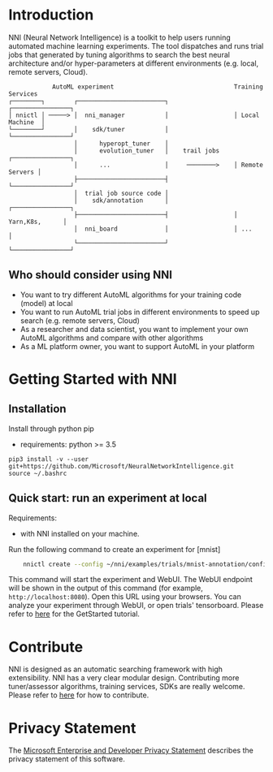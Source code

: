 # Introduction 

NNI (Neural Network Intelligence) is a toolkit to help users running automated machine learning experiments. 
The tool dispatches and runs trial jobs that generated by tuning algorithms to search the best neural architecture and/or hyper-parameters at different environments (e.g. local, remote servers, Cloud).

```
            AutoML experiment                                 Training Services
┌────────┐        ┌────────────────────────┐                  ┌────────────────┐
│ nnictl │ ─────> │  nni_manager           │                  │ Local Machine  │
└────────┘        │    sdk/tuner           │                  └────────────────┘
                  │      hyperopt_tuner    │
                  │      evolution_tuner   │    trail jobs    ┌────────────────┐
                  │      ...               │     ────────>    │ Remote Servers │          
                  ├────────────────────────┤                  └────────────────┘
                  │  trial job source code │                  
                  │    sdk/annotation      │                  ┌────────────────┐
                  ├────────────────────────┤                  │ Yarn,K8s,      │
                  │  nni_board             │                  │ ...            │
                  └────────────────────────┘                  └────────────────┘
```
## **Who should consider using NNI**
* You want to try different AutoML algorithms for your training code (model) at local
* You want to run AutoML trial jobs in different environments to speed up search (e.g. remote servers, Cloud)
* As a researcher and data scientist, you want to implement your own AutoML algorithms and compare with other algorithms
* As a ML platform owner, you want to support AutoML in your platform

# Getting Started with NNI

## **Installation**
Install through python pip
* requirements: python >= 3.5
```
pip3 install -v --user git+https://github.com/Microsoft/NeuralNetworkIntelligence.git
source ~/.bashrc
```


## **Quick start: run an experiment at local**
Requirements:
* with NNI installed on your machine.

Run the following command to create an experiment for [mnist]
```bash
    nnictl create --config ~/nni/examples/trials/mnist-annotation/config.yml
```
This command will start the experiment and WebUI. The WebUI endpoint will be shown in the output of this command (for example, `http://localhost:8080`). Open this URL using your browsers. You can analyze your experiment through WebUI, or open trials' tensorboard. Please refer to [here](docs/GetStarted.md) for the GetStarted tutorial.


# Contribute
NNI is designed as an automatic searching framework with high extensibility. NNI has a very clear modular design. Contributing more tuner/assessor algorithms, training services, SDKs are really welcome. Please refer to [here](docs/ToContribute.md) for how to contribute.

# Privacy Statement
The [Microsoft Enterprise and Developer Privacy Statement](https://privacy.microsoft.com/en-us/privacystatement) describes the privacy statement of this software.
